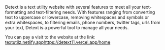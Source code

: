 Detext is a text utility website with several features to meet all your text-formatting and text-filtering needs. With features ranging from converting text to uppercase or lowercase, removing whitespaces and symbols or extra whitespaces, to filtering emails, phone numbers, twitter tags, urls from your text, Detext is a powerful tool to manage all your needs.

You can pay a visit to the website at the link: [textutilz.netlify.app](https://detext11.vercel.app/home)https://detext11.vercel.app/home
